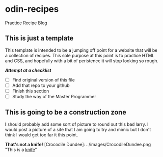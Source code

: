 
<!-- This is going to be where I try to learn a little markdown. From 
what I can see, it appears to be well within the realm of "evergreen"
skills" so I have a hard time imagining that learning to be more
proficient with it would be a waste of time-->

# odin-recipes
Practice Recipe Blog

## This is just a template

This template is intended to be a jumping off point for a website that will 
be a collection of recipes. This sole purpose at this point is to practice
HTML and CSS, and hopefully with a bit of peristence it will stop looking
so rough.
 

***Attempt at a checklist***

- [ ] Find original version of this file 
- [ ] Add that repo to your github 
- [ ] Finish this section 
- [ ] Study the way of the Master Programmer

## This is going to be a construction zone 

I should probably add some sort of picture to round out this bad larry. I would
post a picture of a site that I am going to try and mimic but I don't think
I would get too far it this point.

**That's not a knife!**
[Crocodile Dundee]: ../images/CrocodileDundee.png "This is a [knife](../images/programmer-dvorak-layout.png)"
